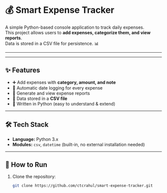 
# 💰 Smart Expense Tracker

A simple Python-based console application to track daily expenses.  
This project allows users to **add expenses, categorize them, and view reports**.  
Data is stored in a CSV file for persistence. 📊

---
------

## ✨ Features
- ➕ Add expenses with **category, amount, and note**  
- 📅 Automatic date logging for every expense  
- 📑 Generate and view expense reports  
- 💾 Data stored in a **CSV file**  
- 🐍 Written in Python (easy to understand & extend)

---

## 🛠️ Tech Stack
- **Language:** Python 3.x  
- **Modules:** `csv`, `datetime` (built-in, no external installation needed)

---

## 🚀 How to Run
1. Clone the repository:
   ```bash
   git clone https://github.com/ctcrahul/smart-expense-tracker.git
